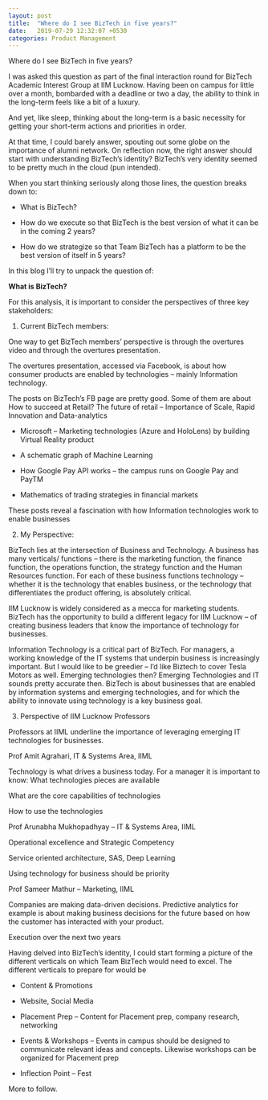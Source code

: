 ```yaml
---
layout: post
title:  "Where do I see BizTech in five years?"
date:   2019-07-29 12:32:07 +0530
categories: Product Management
---
```


Where do I see BizTech in five years?  

I was asked this question as part of the final interaction round for BizTech Academic Interest Group at IIM Lucknow. Having been on campus for little over a month, bombarded with a deadline or two a day, the ability to think in the long-term feels like a bit of a luxury.  

And yet, like sleep, thinking about the long-term is a basic necessity for getting your short-term actions and priorities in order.  

At that time, I could barely answer, spouting out some globe on the importance of alumni network. On reflection now, the right answer should start with understanding BizTech’s identity? BizTech’s very identity seemed to be pretty much in the cloud (pun intended).   

When you start thinking seriously along those lines, the question breaks down to:  

- What is BizTech?  

- How do we execute so that BizTech is the best version of what it can be in the coming 2 years?  

- How do we strategize so that Team BizTech has a platform to be the best version of itself in 5 years?  

In this blog I’ll try to unpack the question of:  

**What is BizTech?** 

For this analysis, it is important to consider the perspectives of three key stakeholders:  

1. Current BizTech members:  

One way to get BizTech members’ perspective is through the overtures video and through the overtures presentation.  

The overtures presentation, accessed via Facebook, is about how consumer products are enabled by technologies – mainly Information technology.  

The posts on BizTech’s FB page are pretty good. Some of them are about
How to succeed at Retail? The future of retail – Importance of Scale, Rapid Innovation and Data-analytics  

- Microsoft – Marketing technologies (Azure and HoloLens) by building Virtual Reality product  

- A schematic graph of Machine Learning  

- How Google Pay API works – the campus runs on Google Pay and PayTM  

- Mathematics of trading strategies in financial markets  

These posts reveal a fascination with how Information technologies work to enable businesses  

2. My Perspective:  

BizTech lies at the intersection of Business and Technology. A business has many verticals/ functions – there is the marketing function, the finance function, the operations function, the strategy function and the Human Resources function. For each of these business functions technology – whether it is the technology that enables business, or the technology that differentiates the product offering, is absolutely critical.  

IIM Lucknow is widely considered as a mecca for marketing students. BizTech has the opportunity to build a different legacy for IIM Lucknow – of creating business leaders that know the importance of technology for businesses.  

Information Technology is a critical part of BizTech. For managers, a working knowledge of the IT systems that underpin business is increasingly important. 
But I would like to be greedier – I’d like Biztech to cover Tesla Motors as well. Emerging technologies then? Emerging Technologies and IT sounds pretty accurate then.
BizTech is about businesses that are enabled by information systems and emerging technologies, and for which the ability to innovate using technology is a key business goal.  

3. Perspective of IIM Lucknow Professors  

Professors at IIML underline the importance of leveraging emerging IT technologies for businesses.  

Prof Amit Agrahari, IT & Systems Area, IIML  

Technology is what drives a business today. For a manager it is important to know:
What technologies pieces are available  

What are the core capabilities of technologies  

How to use the technologies  

Prof Arunabha Mukhopadhyay – IT & Systems Area, IIML  

Operational excellence and Strategic Competency  

Service oriented architecture, SAS, Deep Learning  

Using technology for business should be priority  

Prof Sameer Mathur – Marketing, IIML  

Companies are making data-driven decisions. Predictive analytics for example is about making business decisions for the future based on how the customer has interacted with your product.  

Execution over the next two years  

Having delved into BizTech’s identity, I could start forming a picture of the different verticals on which Team BizTech would need to excel. The different verticals to prepare for would be   

- Content & Promotions  

- Website, Social Media  

- Placement Prep –  Content for Placement prep, company research, networking  

- Events & Workshops – Events in campus should be designed to communicate relevant ideas and concepts. Likewise workshops can be organized for Placement prep  

- Inflection Point – Fest  

More to follow.  

